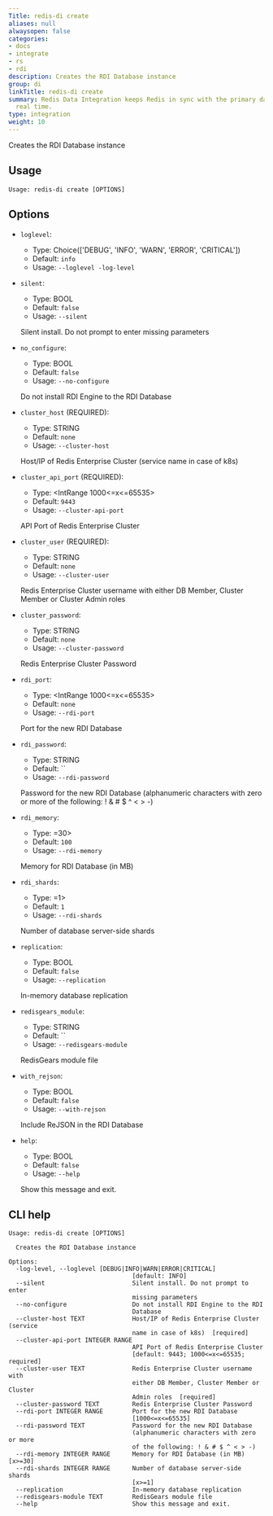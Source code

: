 ```yaml
---
Title: redis-di create
aliases: null
alwaysopen: false
categories:
- docs
- integrate
- rs
- rdi
description: Creates the RDI Database instance
group: di
linkTitle: redis-di create
summary: Redis Data Integration keeps Redis in sync with the primary database in near
  real time.
type: integration
weight: 10
---
```


Creates the RDI Database instance

## Usage

```
Usage: redis-di create [OPTIONS]
```

## Options

- `loglevel`:

  - Type: Choice(['DEBUG', 'INFO', 'WARN', 'ERROR', 'CRITICAL'])
  - Default: `info`
  - Usage: `--loglevel
-log-level`

- `silent`:

  - Type: BOOL
  - Default: `false`
  - Usage: `--silent`

  Silent install. Do not prompt to enter missing parameters

- `no_configure`:

  - Type: BOOL
  - Default: `false`
  - Usage: `--no-configure`

  Do not install RDI Engine to the RDI Database

- `cluster_host` (REQUIRED):

  - Type: STRING
  - Default: `none`
  - Usage: `--cluster-host`

  Host/IP of Redis Enterprise Cluster (service name in case of k8s)

- `cluster_api_port` (REQUIRED):

  - Type: <IntRange 1000<=x<=65535>
  - Default: `9443`
  - Usage: `--cluster-api-port`

  API Port of Redis Enterprise Cluster

- `cluster_user` (REQUIRED):

  - Type: STRING
  - Default: `none`
  - Usage: `--cluster-user`

  Redis Enterprise Cluster username with either DB Member, Cluster Member or Cluster Admin roles

- `cluster_password`:

  - Type: STRING
  - Default: `none`
  - Usage: `--cluster-password`

  Redis Enterprise Cluster Password

- `rdi_port`:

  - Type: <IntRange 1000<=x<=65535>
  - Default: `none`
  - Usage: `--rdi-port`

  Port for the new RDI Database

- `rdi_password`:

  - Type: STRING
  - Default: ``
  - Usage: `--rdi-password`

  Password for the new RDI Database (alphanumeric characters with zero or more of the following: ! & # $ ^ < > -)

- `rdi_memory`:

  - Type: <IntRange x>=30>
  - Default: `100`
  - Usage: `--rdi-memory`

  Memory for RDI Database (in MB)

- `rdi_shards`:

  - Type: <IntRange x>=1>
  - Default: `1`
  - Usage: `--rdi-shards`

  Number of database server-side shards

- `replication`:

  - Type: BOOL
  - Default: `false`
  - Usage: `--replication`

  In-memory database replication

- `redisgears_module`:

  - Type: STRING
  - Default: ``
  - Usage: `--redisgears-module`

  RedisGears module file

- `with_rejson`:

  - Type: BOOL
  - Default: `false`
  - Usage: `--with-rejson`

  Include ReJSON in the RDI Database

- `help`:

  - Type: BOOL
  - Default: `false`
  - Usage: `--help`

  Show this message and exit.

## CLI help

```
Usage: redis-di create [OPTIONS]

  Creates the RDI Database instance

Options:
  -log-level, --loglevel [DEBUG|INFO|WARN|ERROR|CRITICAL]
                                  [default: INFO]
  --silent                        Silent install. Do not prompt to enter
                                  missing parameters
  --no-configure                  Do not install RDI Engine to the RDI
                                  Database
  --cluster-host TEXT             Host/IP of Redis Enterprise Cluster (service
                                  name in case of k8s)  [required]
  --cluster-api-port INTEGER RANGE
                                  API Port of Redis Enterprise Cluster
                                  [default: 9443; 1000<=x<=65535; required]
  --cluster-user TEXT             Redis Enterprise Cluster username with
                                  either DB Member, Cluster Member or Cluster
                                  Admin roles  [required]
  --cluster-password TEXT         Redis Enterprise Cluster Password
  --rdi-port INTEGER RANGE        Port for the new RDI Database
                                  [1000<=x<=65535]
  --rdi-password TEXT             Password for the new RDI Database
                                  (alphanumeric characters with zero or more
                                  of the following: ! & # $ ^ < > -)
  --rdi-memory INTEGER RANGE      Memory for RDI Database (in MB)  [x>=30]
  --rdi-shards INTEGER RANGE      Number of database server-side shards
                                  [x>=1]
  --replication                   In-memory database replication
  --redisgears-module TEXT        RedisGears module file
  --help                          Show this message and exit.
```
